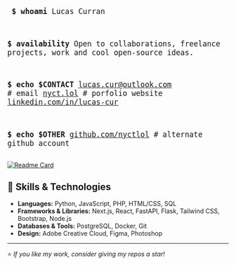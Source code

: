 <big><pre>
**\$ whoami**
Lucas Curran

**\$ availability**
Open to collaborations, freelance projects, work and cool open-source ideas.

**\$ echo $CONTACT**
[lucas.cur@outlook.com](mailto:lucas.cur@outlook.com) # email
[nyct.lol](https://www.nyct.lol/) # porfolio website
[linkedin.com/in/lucas-cur](https://linkedin.com/in/lucas-cur/)

**\$ echo $OTHER**
[github.com/nyctlol](https://github.com/nyctlol) # alternate github account 
</pre></big>

[![Readme Card](https://github-readme-stats.vercel.app/api/pin/?username=nyctlol&repo=general-utils)](https://github.com/nyctlol/general-utils)

## 🚀 Skills & Technologies
- **Languages:** Python, JavaScript, PHP, HTML/CSS, SQL
- **Frameworks & Libraries:** Next.js, React, FastAPI, Flask, Tailwind CSS, Bootstrap, Node.js
- **Databases & Tools:** PostgreSQL, Docker, Git
- **Design:** Adobe Creative Cloud, Figma, Photoshop

---
⭐ *If you like my work, consider giving my repos a star!*
